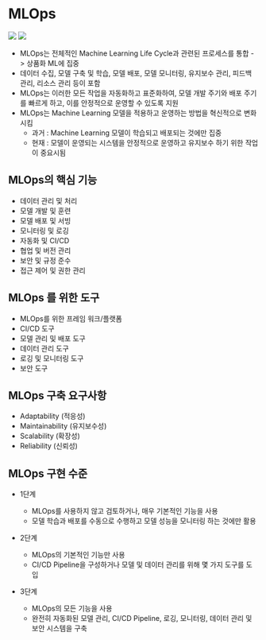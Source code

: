 # MLOps

![](https://www.databricks.com/sites/default/files/inline-images/mlops-cycle.png)
![](https://encrypted-tbn0.gstatic.com/images?q=tbn:ANd9GcTfoDI2WK_Q9gdaS1AyZ5M9TP1lQvmZ-pMAAA&s)

- MLOps는 전체적인 Machine Learning Life Cycle과 관련된 프로세스를 통합 -> 상품화 ML에 집중
- 데이터 수집, 모델 구축 및 학습, 모델 배포, 모델 모니터링, 유지보수 관리, 피드백 관리, 리소스 관리 등이 포함
- MLOps는 이러한 모든 작업을 자동화하고 표준화하여, 모델 개발 주기와 배포 주기를 빠르게 하고, 이를 안정적으로 운영할 수 있도록 지원
- MLOps는 Machine Learning 모델을 적용하고 운영하는 방법을 혁신적으로 변화시킴
  - 과거 : Machine Learning 모델이 학습되고 배포되는 것에만 집중
  - 현재 : 모델이 운영되는 시스템을 안정적으로 운영하고 유지보수 하기 위한 작업이 중요시됨

## MLOps의 핵심 기능

- 데이터 관리 및 처리
- 모델 개발 및 훈련
- 모델 배포 및 서빙
- 모니터링 및 로깅
- 자동화 및 CI/CD
- 협업 및 버전 관리
- 보안 및 규정 준수
- 접근 제어 및 권한 관리

## MLOps 를 위한 도구

- MLOps를 위한 프레임 워크/플랫폼
- CI/CD 도구
- 모델 관리 및 배포 도구
- 데이터 관리 도구
- 로깅 및 모니터링 도구
- 보안 도구

## MLOps 구축 요구사항

- Adaptability (적응성)
- Maintainability (유지보수성)
- Scalability (확장성)
- Reliability (신뢰성)

## MLOps 구현 수준

- 1단계

  - MLOps를 사용하지 않고
    검토하거나, 매우 기본적인 기능을
    사용
  - 모델 학습과 배포를 수동으로
    수행하고 모델 성능을 모니터링
    하는 것에만 활용

- 2단계
  - MLOps의 기본적인 기능만
    사용
  - CI/CD Pipeline을 구성하거나
    모델 및 데이터 관리를 위해 몇
    가지 도구를 도입
- 3단계
  - MLOps의 모든 기능을 사용
  - 완전히 자동화된 모델 관리,
    CI/CD Pipeline, 로깅, 모니터링,
    데이터 관리 및 보안 시스템을
    구축
